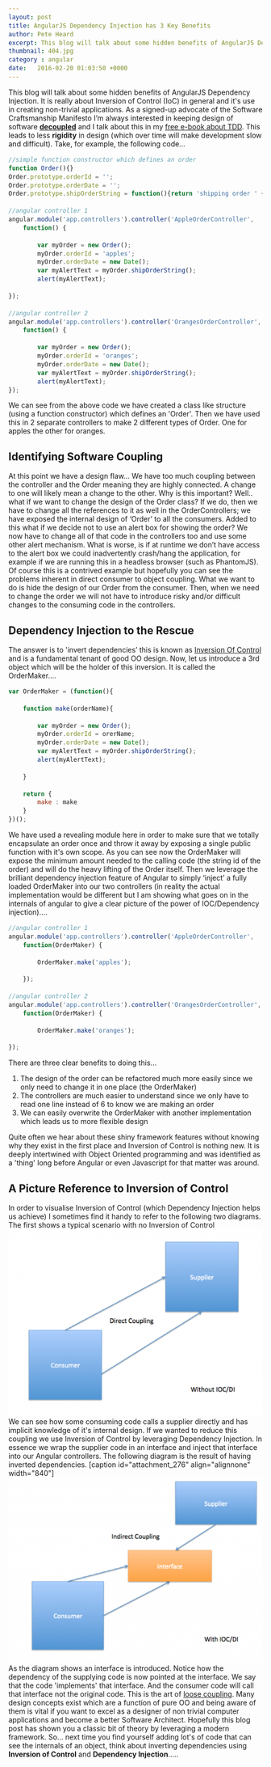 ```yaml
---
layout: post
title: AngularJS Dependency Injection has 3 Key Benefits
author: Pete Heard
excerpt: This blog will talk about some hidden benefits of AngularJS Dependency Injection. It is really about Inversion of Control (IoC) ....
thumbnail: 404.jpg
category : angular
date:   2016-02-20 01:03:50 +0000
---
```


This blog will talk about some hidden benefits of AngularJS Dependency Injection. It is really about Inversion of Control (IoC) in general and it's use in creating non-trivial applications. As a signed-up advocate of the Software Craftsmanship Manifesto I’m always interested in keeping design of software **[decoupled](https://en.wikipedia.org/wiki/Coupling_(computer_programming))** and I talk about this in my [free e-book about TDD](http://www.peteheard.com/tdd-simplified/). This leads to less **rigidity** in design (which over time will make development slow and difficult). Take, for example, the following code…

```javascript
//simple function constructor which defines an order
function Order(){}
Order.prototype.orderId = '';
Order.prototype.orderDate = '';
Order.prototype.shipOrderString = function(){return 'shipping order ' + this.orderId + ' on ' + this.orderId };

//angular controller 1
angular.module('app.controllers').controller('AppleOrderController',
    function() {

        var myOrder = new Order();
        myOrder.orderId = 'apples';
        myOrder.orderDate = new Date();
        var myAlertText = myOrder.shipOrderString();
        alert(myAlertText);

});

//angular controller 2
angular.module('app.controllers').controller('OrangesOrderController',
    function() {

        var myOrder = new Order();
        myOrder.orderId = 'oranges';
        myOrder.orderDate = new Date();
        var myAlertText = myOrder.shipOrderString();
        alert(myAlertText);
});
```

We can see from the above code we have created a class like structure (using a function constructor) which defines an 'Order'. Then we have used this in 2 separate controllers to make 2 different types of Order. One for apples the other for oranges.

## Identifying Software Coupling

At this point we have a design flaw... We have too much coupling between the controller and the Order meaning they are highly connected. A change to one will likely mean a change to the other. Why is this important? Well.. what if we want to change the design of the Order class? If we do, then we have to change all the references to it as well in the OrderControllers; we have exposed the internal design of ‘Order’ to all the consumers. Added to this what if we decide not to use an alert box for showing the order? We now have to change all of that code in the controllers too and use some other alert mechanism. What is worse, is if at runtime we don’t have access to the alert box we could inadvertently crash/hang the application, for example if we are running this in a headless browser (such as PhantomJS). Of course this is a contrived example but hopefully you can see the problems inherent in direct consumer to object coupling. What we want to do is hide the design of our Order from the consumer. Then, when we need to change the order we will not have to introduce risky and/or difficult changes to the consuming code in the controllers.

## Dependency Injection to the Rescue

The answer is to 'invert dependencies’ this is known as [Inversion Of Control](https://en.wikipedia.org/wiki/Inversion_of_control) and is a fundamental tenant of good OO design. Now, let us introduce a 3rd object which will be the holder of this inversion. It is called the OrderMaker….

```javascript
var OrderMaker = (function(){

    function make(orderName){

        var myOrder = new Order();
        myOrder.orderId = orerName;
        myOrder.orderDate = new Date();
        var myAlertText = myOrder.shipOrderString();
        alert(myAlertText);

    }

    return {
        make : make
    }
})();
```

We have used a revealing module here in order to make sure that we totally encapsulate an order once and throw it away by exposing a single public function with it's own scope. As you can see now the OrderMaker will expose the minimum amount needed to the calling code (the string id of the order) and will do the heavy lifting of the Order itself. Then we leverage the brilliant dependency injection feature of Angular to simply ‘inject’ a fully loaded OrderMaker into our two controllers (in reality the actual implementation would be different but I am showing what goes on in the internals of angular to give a clear picture of the power of IOC/Dependency injection)….

```javascript
//angular controller 1
angular.module('app.controllers').controller('AppleOrderController',
    function(OrderMaker) {

        OrderMaker.make('apples');

    });

//angular controller 2
angular.module('app.controllers').controller('OrangesOrderController',
    function(OrderMaker) {

        OrderMaker.make('oranges');

});
```

There are three clear benefits to doing this...

1.  The design of the order can be refactored much more easily since we only need to change it in one place (the OrderMaker)
2.  The controllers are much easier to understand since we only have to read one line instead of 6 to know we are making an order
3.  We can easily overwrite the OrderMaker with another implementation which leads us to more flexible design

Quite often we hear about these shiny framework features without knowing why they exist in the first place and Inversion of Control is nothing new. It is deeply intertwined with Object Oriented programming and was identified as a 'thing' long before Angular or even Javascript for that matter was around.

## A Picture Reference to Inversion of Control

In order to visualise Inversion of Control (which Dependency Injection helps us achieve) I sometimes find it handy to refer to the following two diagrams. The first shows a typical scenario with no Inversion of Control ![With no Dependency Injection or Inversion of Control](images/1_image.png) We can see how some consuming code calls a supplier directly and has implicit knowledge of it's internal design. If we wanted to reduce this coupling we use Inversion of Control by leveraging Dependency Injection. In essence we wrap the supplier code in an interface and inject that interface into our Angular controllers. The following diagram is the result of having inverted dependencies. [caption id="attachment_276" align="alignnone" width="840"]![Using Inversion of Control by leveraging Dependency Injection](images/2_image.png) As the diagram shows an interface is introduced. Notice how the dependency of the supplying code is now pointed at the interface. We say that the code 'implements' that interface. And the consumer code will call that interface not the original code. This is the art of [loose coupling](https://en.wikipedia.org/wiki/Loose_coupling). Many design concepts exist which are a function of pure OO and being aware of them is vital if you want to excel as a designer of non trivial computer applications and become a better Software Architect. Hopefully this blog post has shown you a classic bit of theory by leveraging a modern framework. So... next time you find yourself adding lot's of code that can see the internals of an object, think about inverting dependencies using **Inversion of Control** and **Dependency Injection**.....